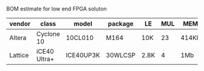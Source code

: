 BOM estimate for low end FPGA soluton


| vendor  | class        | model     | package | LE   | MUL | MEM   | $  | URL |
|---------|--------------|-----------|---------|------|-----|-------|----|-----|
| Altera  | Cyclone 10   | 10CL010   | M164    | 10K  | 23  | 414Kb | 15 | [digikey](https://www.digikey.com/short/30r2d5) |
| Lattice | iCE40 Ultra+ | ICE40UP3K | 30WLCSP | 2.8K | 4   | 1Mb   | 5  | [digikey](https://www.digikey.com/short/30r20j) |
